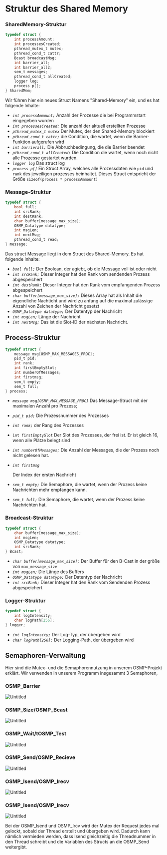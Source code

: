 # Struktur des Shared Memory

### SharedMemory-Struktur

```c
typedef struct {
    int processAmount;
    int processesCreated;
    pthread_mutex_t mutex;
    pthread_cond_t cattr;
    Bcast broadcastMsg;
    int barrier_all;
    int barrier_all2;
    sem_t messages;
    pthread_cond_t allCreated;
    logger log;
    process p[];
} SharedMem;
```

Wir führen hier ein neues Struct Namens "Shared-Memory" ein, und es hat folgende Inhalte:

- *`int processAmmount;`*
Anzahl der Prozesse die bei Programmstart eingegeben wurden
- *`int processesCreated;`*
Die anzahl der aktuell erstellten Prozesse
- *`pthread_mutex_t mutex`*
Der Mutex, der den Shared-Memory blockiert
- *`pthread_cond_t cattr;`*
die Condition, die wartet, wenn die Barrier-Funktion aufgerufen wird
- *`int barrierall;`*
Die Abbruchbedingung, die die Barrier beendet
- *`pthread_cond_t allCreated;`*
Die Condition die wartet, wenn noch nicht alle Prozesse gestartet wurden.
- *`logger log`*
Das struct log
- *`process p[]`*
Ein Struct Array, welches alle Prozessdaten wie `pid` und `rank` des jeweiligen prozesses beinhaltet. Dieses Struct entspricht der Größe `sizeof(process * processAmmount)`

### Message-Struktur

```c
typedef struct {
    bool full;
    int srcRank;
    int destRank;
    char buffer[message_max_size];
    OSMP_Datatype datatype;
    int msgLen;
    int nextMsg;
    pthread_cond_t read;
} message;
```

Das struct Message liegt in dem Struct des Shared-Memory. Es hat folgende Inhalte:

- *`bool full;`*
Der Boolean, der agiebt, ob die Message voll ist oder nicht
- *`int srcRank;`*
Dieser Integer hat den Rank vom sendenden Prozess abgespeichert
- *`int destRank;`*
Dieser Integer hat den Rank vom empfangenden Prozess abgespeichert
- *`char buffer[message_max_size];`*
Dieses Array hat als Inhalt die eigendliche Nachticht und wird zu anfang auf die maximal zulässige Anzahl von Zeichen der Nachricht gesetzt
- *`OSMP_Datatype datatype;`*
Der Datentyp der Nachricht
- *`int msgLen;`*
Länge der Nachricht
- *`int nextMsg;`*
Das ist die Slot-ID der nächsten Nachricht.

## Process-Struktur

```c
typedef struct {
    message msg[OSMP_MAX_MESSAGES_PROC];
    pid_t pid;
    int rank;
    int firstEmptySlot;
    int numberOfMessages;
    int firstmsg;
    sem_t empty;
    sem_t full;
} process;
```

- *`message msg[OSMP_MAX_MESSAGE_PROC]`*
Das Message-Struct mit der maximalen Anzahl pro Prozess;
- *`pid_t pid;`*
Die Prozessnummer des Prozesses
- *`int rank;`*
der Rang des Prozesses
- `int firstEmptySlot`
Der Slot des Prozesses, der frei ist. Er ist gleich 16, wenn alle Plätze belegt sind
- *`int numberOfMessages;`*
Die Anzahl der Messages, die der Prozess noch nicht gelesen hat.
- *`int firstmsg`*
    
    Der Index der ersten Nachricht
    
- *`sem_t empty;`*
Die Semaphore, die wartet, wenn der Prozess keine Nachrichten mehr empfangen kann.
- *`sem_t full;`*
Die Semaphore, die wartet, wenn der Prozess keine Nachrichten hat.

### Broadcast-Struktur

```c
typedef struct {
    char buffer[message_max_size];
    int msgLen;
    OSMP_Datatype datatype;
    int srcRank;
} Bcast;
```

- *`char buffer[message_max_size];`*
Der Buffer für den B-Cast in der größe von `max_message_size`
- *`int msgLen;`*
Die Länge des Buffers
- *`OSMP_Datatype datatype;`*
Der Datentyp der Nachricht
- *`int srcRank;`*
Dieser Integer hat den Rank vom Sendenden Prozess abgespeichert

### Logger-Struktur

```c
typedef struct {
    int logIntensity;
    char logPath[256];
} logger;
```

- *`int logIntensity;`*
Der Log-Typ, der übergeben wird
- *`char logPath[256];`*
Der Logging-Path, der übergeben wird

## Semaphoren-Verwaltung

Hier sind die Mutex- und die Semaphorennutzung in unserem OSMP-Projekt erklärt. Wir verwenden in unserem Programm insgesammt 3 Semaphoren,    

### OSMP_Barrier

![Untitled](./Images/Untitled.png)

### OSMP_Size/OSMP_Bcast

![Untitled](./Images/Untitled%201.png)

### OSMP_Wait/tOSMP_Test

![Untitled](./Images/Untitled%202.png)

### OSMP_Send/OSMP_Recieve

![Untitled](./Images/Untitled%203.png)

### OSMP_Isend/OSMP_Irecv

![Untitled](./Images/Untitled%204.png)

### OSMP_Isend/OSMP_Irecv

![Untitled](./Images/Untitled%205.png)

Bei der OSMP_Isend und OSMP_Ircv wird der Mutex der Request jedes mal gelockt, sobald der Thread erstellt und übergeben wird. Dadurch kann nämlich vermieden werden, dass Isend gleichzeitig die Threadnummer in den Thread schreibt und die Variablen des Structs an die OSMP_Send weitergibt.